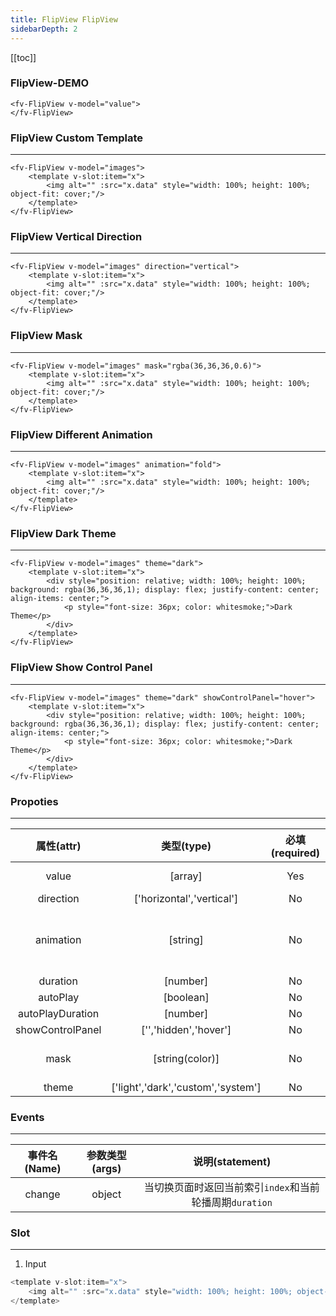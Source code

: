 ```yaml
---
title: FlipView FlipView
sidebarDepth: 2
---
```


[[toc]]

### FlipView-DEMO

<script>
export default {
    data () {
        return {
            value: [1,2,3,4,5],
            images: ['https://github.com/kjd1000000/KFlowUI/blob/master/examples/assert/sample/1.jpg?raw=true', 'https://github.com/kjd1000000/KFlowUI/blob/master/examples/assert/sample/2.jpg?raw=true', 'https://github.com/kjd1000000/KFlowUI/blob/master/examples/assert/sample/3.jpg?raw=true']
        }
    }
}
</script>

<ClientOnly>
<fv-FlipView v-model="value">
</fv-FlipView>

```vue
<fv-FlipView v-model="value">
</fv-FlipView>
```

### FlipView Custom Template

---

<fv-FlipView v-model="images"><template v-slot:item="x"><img alt="" :src="x.data" style="width: 100%; height: 100%; object-fit: cover;"/></template></fv-FlipView>

```vue
<fv-FlipView v-model="images">
    <template v-slot:item="x">
        <img alt="" :src="x.data" style="width: 100%; height: 100%; object-fit: cover;"/>
    </template>
</fv-FlipView>
```

### FlipView Vertical Direction

---

<fv-FlipView v-model="images" direction="vertical"><template v-slot:item="x"><img alt="" :src="x.data" style="width: 100%; height: 100%; object-fit: cover;"/></template></fv-FlipView>

```vue
<fv-FlipView v-model="images" direction="vertical">
    <template v-slot:item="x">
        <img alt="" :src="x.data" style="width: 100%; height: 100%; object-fit: cover;"/>
    </template>
</fv-FlipView>
```

### FlipView Mask

---

<fv-FlipView v-model="images" mask="rgba(36,36,36,0.6)"><template v-slot:item="x"><img alt="" :src="x.data" style="width: 100%; height: 100%; object-fit: cover;"/></template></fv-FlipView>

```vue
<fv-FlipView v-model="images" mask="rgba(36,36,36,0.6)">
    <template v-slot:item="x">
        <img alt="" :src="x.data" style="width: 100%; height: 100%; object-fit: cover;"/>
    </template>
</fv-FlipView>
```

### FlipView Different Animation

---

<fv-FlipView v-model="images" animation="fold"><template v-slot:item="x"><img alt="" :src="x.data" style="width: 100%; height: 100%; object-fit: cover;"/></template></fv-FlipView>

```vue
<fv-FlipView v-model="images" animation="fold">
    <template v-slot:item="x">
        <img alt="" :src="x.data" style="width: 100%; height: 100%; object-fit: cover;"/>
    </template>
</fv-FlipView>
```

### FlipView Dark Theme

---

<fv-FlipView v-model="images" theme="dark"><template v-slot:item="x"><div style="position: relative; width: 100%; height: 100%; background: rgba(36,36,36,1); display: flex; justify-content: center; align-items: center;"><p style="font-size: 36px; color: whitesmoke;">Dark Theme</p></div></template></fv-FlipView>

```vue
<fv-FlipView v-model="images" theme="dark">
    <template v-slot:item="x">
        <div style="position: relative; width: 100%; height: 100%; background: rgba(36,36,36,1); display: flex; justify-content: center; align-items: center;">
            <p style="font-size: 36px; color: whitesmoke;">Dark Theme</p>
        </div>
    </template>
</fv-FlipView>
```

### FlipView Show Control Panel

---

<fv-FlipView v-model="images" theme="dark" showControlPanel="hover"><template v-slot:item="x"><div style="position: relative; width: 100%; height: 100%; background: rgba(36,36,36,1); display: flex; justify-content: center; align-items: center;"><p style="font-size: 36px; color: whitesmoke;">Dark Theme</p></div></template></fv-FlipView>

```vue
<fv-FlipView v-model="images" theme="dark" showControlPanel="hover">
    <template v-slot:item="x">
        <div style="position: relative; width: 100%; height: 100%; background: rgba(36,36,36,1); display: flex; justify-content: center; align-items: center;">
            <p style="font-size: 36px; color: whitesmoke;">Dark Theme</p>
        </div>
    </template>
</fv-FlipView>
```
</ClientOnly>

### Propoties

---

|    属性(attr)    |             类型(type)             | 必填(required) | 默认值(default) |                 说明(statement)                 |
|:----------------:|:----------------------------------:|:--------------:|:---------------:|:-----------------------------------------------:|
|      value       |              [array]               |      Yes       |       []        |             Flipview template data              |
|    direction     |     ['horizontal','vertical']      |       No       |   horizontal    |                                                 |
|    animation     |              [string]              |       No       |      move       | move, moveFade, moveDifferent, glue, push, fold |
|     duration     |              [number]              |       No       |       800       |                                                 |
|     autoPlay     |             [boolean]              |       No       |      true       |                                                 |
| autoPlayDuration |              [number]              |       No       |      5000       |                                                 |
| showControlPanel |       ['','hidden','hover']        |       No       |       N/A       |                                                 |
|       mask       |          [string(color)]           |       No       |       N/A       |         The mask color of control panel         |
|      theme       | ['light','dark','custom','system'] |       No       |     system      |                                                 |

### Events
---
| 事件名(Name) | 参数类型(args) |                     说明(statement)                     |
|:------------:|:--------------:|:-------------------------------------------------------:|
|    change    |     object     | 当切换页面时返回当前索引`index`和当前轮播周期`duration` |

### Slot

---

1. Input

```javascript
<template v-slot:item="x">
    <img alt="" :src="x.data" style="width: 100%; height: 100%; object-fit: cover;"/>
</template>
```
